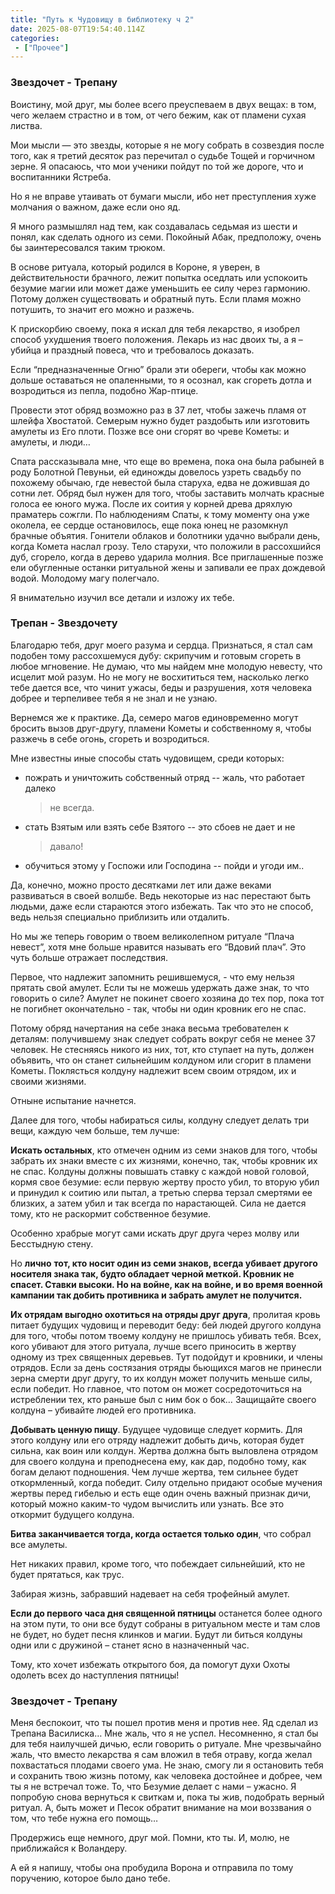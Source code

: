 ```yaml
---
title: "Путь к Чудовищу в библиотеку ч 2"
date: 2025-08-07T19:54:40.114Z
categories:
 - ["Прочее"]
---
```


### Звездочет - Трепану

Воистину, мой друг, мы более всего преуспеваем в двух вещах: в том, чего
желаем страстно и в том, от чего бежим, как от пламени сухая листва.

Мои мысли — это звезды, которые я не могу собрать в созвездия после
того, как я третий десяток раз перечитал о судьбе Тощей и горчичном
зерне. Я опасаюсь, что мои ученики пойдут по той же дороге, что и
воспитанники Ястреба.

Но я не вправе утаивать от бумаги мысли, ибо нет преступления хуже
молчания о важном, даже если оно яд.

Я много размышлял над тем, как создавалась седьмая из шести и понял, как
сделать одного из семи. Покойный Абак, предположу, очень бы
заинтересовался таким трюком.

В основе ритуала, который родился в Короне, я уверен, в действительности
брачного, лежит попытка оседлать или успокоить безумие магии или может
даже уменьшить ее силу через гармонию. Потому должен существовать и
обратный путь. Если пламя можно потушить, то значит его можно и разжечь.

К прискорбию своему, пока я искал для тебя лекарство, я изобрел способ
ухудшения твоего положения. Лекарь из нас двоих ты, а я – убийца и
праздный повеса, что и требовалось доказать.

Если “предназначенные Огню” брали эти обереги, чтобы как можно дольше
оставаться не опаленными, то я осознал, как сгореть дотла и возродиться
из пепла, подобно Жар-птице.

Провести этот обряд возможно раз в 37 лет, чтобы зажечь пламя от шлейфа
Хвостатой. Семерым нужно будет раздобыть или изготовить амулеты из Его
плоти. Позже все они сгорят во чреве Кометы: и амулеты, и люди…

Спата рассказывала мне, что еще во времена, пока она была рабыней в роду
Болотной Певуньи, ей единожды довелось узреть свадьбу по похожему
обычаю, где невестой была старуха, едва не дожившая до сотни лет. Обряд
был нужен для того, чтобы заставить молчать красные голоса ее юного
мужа. После их соития у корней древа дряхлую праматерь сожгли. По
наблюдениям Спаты, к тому моменту она уже околела, ее сердце
остановилось, еще пока юнец не разомкнул брачные объятия. Гонители
облаков и болотники удачно выбрали день, когда Комета наслал грозу. Тело
старухи, что положили в рассохшийся дуб, сгорело, когда в дерево ударила
молния. Все приглашенные позже ели обугленные останки ритуальной жены и
запивали ее прах дождевой водой. Молодому магу полегчало.

Я внимательно изучил все детали и изложу их тебе.

### Трепан - Звездочету

Благодарю тебя, друг моего разума и сердца. Признаться, я стал сам
подобен тому рассохшемуся дубу: скрипучим и готовым сгореть в любое
мгновение. Не думаю, что мы найдем мне молодую невесту, что исцелит мой
разум. Но не могу не восхититься тем, насколько легко тебе дается все,
что чинит ужасы, беды и разрушения, хотя человека добрее и терпеливее
тебя я не знал и не узнаю.

Вернемся же к практике. Да, семеро магов единовременно могут бросить
вызов друг-другу, пламени Кометы и собственному я, чтобы разжечь в себе
огонь, сгореть и возродиться.

Мне известны иные способы стать чудовищем, среди которых:

-   пожрать и уничтожить собственный отряд -- жаль, что работает далеко
    > не всегда.

-   стать Взятым или взять себе Взятого -- это сбоев не дает и не
    > давало!

-   обучиться этому у Госпожи или Господина -- пойди и угоди им..

Да, конечно, можно просто десятками лет или даже веками развиваться в
своей волшбе. Ведь некоторые из нас перестают быть людьми, даже если
стараются этого избежать. Так что это не способ, ведь нельзя специально
приблизить или отдалить.

Но мы же теперь говорим о твоем великолепном ритуале “Плача невест”,
хотя мне больше нравится называть его “Вдовий плач”. Это чуть больше
отражает последствия.

Первое, что надлежит запомнить решившемуся, - что ему нельзя прятать
свой амулет. Если ты не можешь удержать даже знак, то что говорить о
силе? Амулет не покинет своего хозяина до тех пор, пока тот не погибнет
окончательно - так, чтобы ни один кровник его не спас.

Потому обряд начертания на себе знака весьма требователен к деталям:
получившему знак следует собрать вокруг себя не менее 37 человек. Не
стесняясь никого из них, тот, кто ступает на путь, должен объявить, что
он станет сильнейшим колдуном или сгорит в пламени Кометы. Поклясться
колдуну надлежит всем своим отрядом, их и своими жизнями.

Отныне испытание начнется.

Далее для того, чтобы набираться силы, колдуну следует делать три вещи,
каждую чем больше, тем лучше:

**Искать остальных**, кто отмечен одним из семи знаков для того, чтобы
забрать их знаки вместе с их жизнями, конечно, так, чтобы кровник их не
спас. Колдуны должны повышать ставку с каждой новой головой, кормя свое
безумие: если первую жертву просто убил, то вторую убил и принудил к
соитию или пытал, а третью сперва терзал смертями ее близких, а затем
убил и так всегда по нарастающей. Сила не дается тому, кто не раскормит
собственное безумие.

Особенно храбрые могут сами искать друг друга через молву или Бесстыдную
стену.

Но **лично** **тот, кто носит один из семи знаков, всегда убивает
другого носителя знака так, будто обладает черной меткой. Кровник не
спасет. Ставки высоки. Но на войне, как на войне, и во время военной
кампании так добить противника и забрать амулет не получится.**

**Их отрядам выгодно охотиться на отряды друг друга**, пролитая кровь
питает будущих чудовищ и переводит беду: бей людей другого колдуна для
того, чтобы потом твоему колдуну не пришлось убивать тебя. Всех, кого
убивают для этого ритуала, лучше всего приносить в жертву одному из трех
священных деревьев. Тут подойдут и кровники, и члены отрядов. Если за
день состязания отряды бьющихся магов не принесли зерна смерти друг
другу, то их колдун может получить меньше силы, если победит. Но
главное, что потом он может сосредоточиться на истреблении тех, кто
раньше был с ним бок о бок… Защищайте своего колдуна – убивайте людей
его противника.

**Добывать ценную пищу**. Будущее чудовище следует кормить. Для этого
колдуну или его отряду надлежит добыть дичь, которая будет сильна, как
воин или колдун. Жертва должна быть выловлена отрядом для своего колдуна
и преподнесена ему, как дар, подобно тому, как богам делают подношения.
Чем лучше жертва, тем сильнее будет откормленный, когда победит. Силу
отдельно придают особые мучения жертвы перед гибелью и есть еще один
очень важный признак дичи, который можно каким-то чудом вычислить или
узнать. Все это откормит будущего колдуна.

**Битва заканчивается тогда, когда остается только один**, что собрал
все амулеты.

Нет никаких правил, кроме того, что побеждает сильнейший, кто не будет
прятаться, как трус.

Забирая жизнь, забравший надевает на себя трофейный амулет.

**Если до первого часа дня священной пятницы** останется более одного на
этом пути, то они все будут собраны в ритуальном месте и там слов не
будет, но будет песня клинков и магии. Будут ли биться колдуны одни или
с дружиной – станет ясно в назначенный час.

Тому, кто хочет избежать открытого боя, да помогут духи Охоты одолеть
всех до наступления пятницы!

###  

### Звездочет - Трепану

Меня беспокоит, что ты пошел против меня и против нее. Яд сделал из
Трепана Василиска… Мне жаль, что я не успел. Несомненно, я стал бы для
тебя наилучшей дичью, если говорить о ритуале. Мне чрезвычайно жаль, что
вместо лекарства я сам вложил в тебя отраву, когда желал похвастаться
плодами своего ума. Не знаю, смогу ли я остановить тебя и сохранить твою
жизнь потому, как человека достойнее и добрее, чем ты я не встречал
тоже. То, что Безумие делает с нами – ужасно. Я попробую снова вернуться
к свиткам и, пока ты жив, подобрать верный ритуал. А, быть может и Песок
обратит внимание на мои воззвания о том, что тебе нужна его помощь…

Продержись еще немного, друг мой. Помни, кто ты. И, молю, не приближайся
к Воландеру.

А ей я напишу, чтобы она пробудила Ворона и отправила по тому поручению,
которое было дано тебе.
